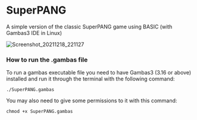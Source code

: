 # SuperPANG
A simple version of the classic SuperPANG game using BASIC (with Gambas3 IDE in Linux)

![Screenshot_20211218_221127](https://user-images.githubusercontent.com/77344353/146656194-bd9ec406-6529-46a9-abb4-9b42e4112a8e.png)

### How to run the .gambas file
To run a gambas executable file you need to have Gambas3 (3.16 or above) installed and run it through the terminal with the following command:

`./SuperPANG.gambas`

You may also need to give some permissions to it with this command:

`chmod +x SuperPANG.gambas`
